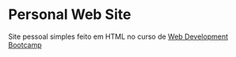 # Personal Web Site

Site pessoal simples feito em HTML no curso de [Web Development Bootcamp](https://www.udemy.com/course/the-complete-web-development-bootcamp/)
